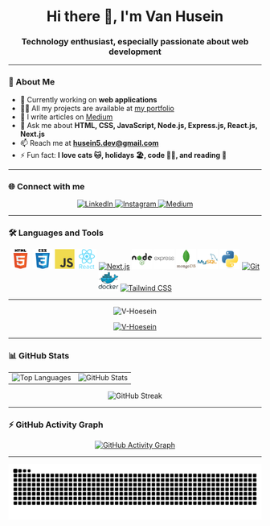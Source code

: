 <h1 align="center">Hi there 👋, I'm Van Husein</h1>
<h3 align="center">Technology enthusiast, especially passionate about web development</h3>

---

### 🚀 About Me

- 🔭 Currently working on **web applications**
- 👨‍💻 All my projects are available at [my portfolio](https://codewithusein.vercel.app)
- 📝 I write articles on [Medium](https://medium.com/@muhakbarhusein5)
- 💬 Ask me about **HTML, CSS, JavaScript, Node.js, Express.js, React.js, Next.js**
- 📫 Reach me at **husein5.dev@gmail.com**
- ⚡ Fun fact: **I love cats 🐱, holidays 🏖️, code 👨‍💻, and reading 📖**

---

### 🌐 Connect with me

<p align="center">
  <a href="https://linkedin.com/in/huseinsrg" target="_blank">
    <img src="https://raw.githubusercontent.com/rahuldkjain/github-profile-readme-generator/master/src/images/icons/Social/linked-in-alt.svg" alt="LinkedIn" height="30" width="40" />
  </a>
  <a href="https://instagram.com/codewithhusein" target="_blank">
    <img src="https://raw.githubusercontent.com/rahuldkjain/github-profile-readme-generator/master/src/images/icons/Social/instagram.svg" alt="Instagram" height="30" width="40" />
  </a>
  <a href="https://medium.com/@muhakbarhusein5" target="_blank">
    <img src="https://raw.githubusercontent.com/rahuldkjain/github-profile-readme-generator/master/src/images/icons/Social/medium.svg" alt="Medium" height="30" width="40" />
  </a>
</p>

---

### 🛠️ Languages and Tools

<p align="center">
  <a href="https://developer.mozilla.org/en-US/docs/Web/HTML" target="_blank"><img src="https://raw.githubusercontent.com/devicons/devicon/master/icons/html5/html5-original-wordmark.svg" alt="HTML5" width="40" height="40"/></a>
  <a href="https://developer.mozilla.org/en-US/docs/Web/CSS" target="_blank"><img src="https://raw.githubusercontent.com/devicons/devicon/master/icons/css3/css3-original-wordmark.svg" alt="CSS3" width="40" height="40"/></a>
  <a href="https://developer.mozilla.org/en-US/docs/Web/JavaScript" target="_blank"><img src="https://raw.githubusercontent.com/devicons/devicon/master/icons/javascript/javascript-original.svg" alt="JavaScript" width="40" height="40"/></a>
  <a href="https://reactjs.org/" target="_blank"><img src="https://raw.githubusercontent.com/devicons/devicon/master/icons/react/react-original-wordmark.svg" alt="React" width="40" height="40"/></a>
  <a href="https://nextjs.org/" target="_blank"><img src="https://cdn.worldvectorlogo.com/logos/nextjs-2.svg" alt="Next.js" width="40" height="40"/></a>
  <a href="https://nodejs.org" target="_blank"><img src="https://raw.githubusercontent.com/devicons/devicon/master/icons/nodejs/nodejs-original-wordmark.svg" alt="Node.js" width="40" height="40"/></a>
  <a href="https://expressjs.com" target="_blank"><img src="https://raw.githubusercontent.com/devicons/devicon/master/icons/express/express-original-wordmark.svg" alt="Express.js" width="40" height="40"/></a>
  <a href="https://www.mongodb.com/" target="_blank"><img src="https://raw.githubusercontent.com/devicons/devicon/master/icons/mongodb/mongodb-original-wordmark.svg" alt="MongoDB" width="40" height="40"/></a>
  <a href="https://www.mysql.com/" target="_blank"><img src="https://raw.githubusercontent.com/devicons/devicon/master/icons/mysql/mysql-original-wordmark.svg" alt="MySQL" width="40" height="40"/></a>
  <a href="https://www.python.org" target="_blank"><img src="https://raw.githubusercontent.com/devicons/devicon/master/icons/python/python-original.svg" alt="Python" width="40" height="40"/></a>
  <a href="https://git-scm.com/" target="_blank"><img src="https://www.vectorlogo.zone/logos/git-scm/git-scm-icon.svg" alt="Git" width="40" height="40"/></a>
  <a href="https://docker.com" target="_blank"><img src="https://raw.githubusercontent.com/devicons/devicon/master/icons/docker/docker-original-wordmark.svg" alt="Docker" width="40" height="40"/></a>
  <a href="https://tailwindcss.com/" target="_blank"><img src="https://www.vectorlogo.zone/logos/tailwindcss/tailwindcss-icon.svg" alt="Tailwind CSS" width="40" height="40"/></a>
  <!-- Add more as needed -->
</p>

---

<p align="center">
  <img src="https://komarev.com/ghpvc/?username=V-Hoesein&label=Profile%20views&color=0e75b6&style=flat" alt="V-Hoesein" />
</p>

<p align="center">
  <a href="https://github.com/ryo-ma/github-profile-trophy">
    <img src="https://github-profile-trophy.vercel.app/?username=V-Hoesein&theme=onedark&margin-w=10&margin-h=10" alt="V-Hoesein" />
  </a>
</p>

---

### 📊 GitHub Stats

<table align="center"> <tr> <td align="center"> <img src="https://github-readme-stats.vercel.app/api/top-langs/?username=V-Hoesein&layout=compact&theme=onedark&langs_count=10&hide=css,html" alt="Top Languages" /> </td> <td align="center"> <img src="https://github-readme-stats.vercel.app/api?username=V-Hoesein&show_icons=true&theme=onedark&count_private=true&hide_rank=false" alt="GitHub Stats" /> </td> </tr> </table> <p align="center"> <img src="https://github-readme-streak-stats.herokuapp.com/?user=V-Hoesein&theme=onedark" alt="GitHub Streak" /> </p>

---

### ⚡ GitHub Activity Graph

<p align="center">
  <a href="https://github.com/ashutosh00710/github-readme-activity-graph">
    <img src="https://github-readme-activity-graph.vercel.app/graph?username=V-Hoesein&bg_color=1a1b27&color=be90f2&line=9b59b6&point=f1c40f&area=true&hide_border=true" alt="GitHub Activity Graph" />
  </a>
</p>

---

![snake gif](https://github.com/V-Hoesein/V-Hoesein/blob/output/github-contribution-grid-snake.svg)
